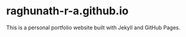 # raghunath-r-a.github.io

This is a personal portfolio website built with Jekyll and GitHub Pages.
